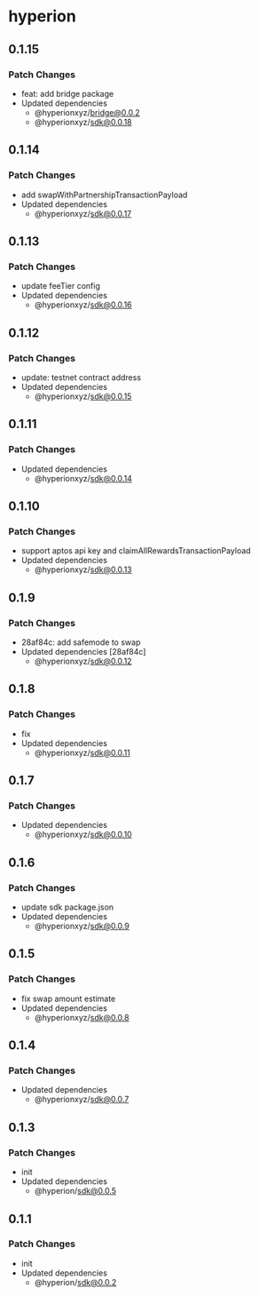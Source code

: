 # hyperion

## 0.1.15

### Patch Changes

- feat: add bridge package
- Updated dependencies
  - @hyperionxyz/bridge@0.0.2
  - @hyperionxyz/sdk@0.0.18

## 0.1.14

### Patch Changes

- add swapWithPartnershipTransactionPayload
- Updated dependencies
  - @hyperionxyz/sdk@0.0.17

## 0.1.13

### Patch Changes

- update feeTier config
- Updated dependencies
  - @hyperionxyz/sdk@0.0.16

## 0.1.12

### Patch Changes

- update: testnet contract address
- Updated dependencies
  - @hyperionxyz/sdk@0.0.15

## 0.1.11

### Patch Changes

- Updated dependencies
  - @hyperionxyz/sdk@0.0.14

## 0.1.10

### Patch Changes

- support aptos api key and claimAllRewardsTransactionPayload
- Updated dependencies
  - @hyperionxyz/sdk@0.0.13

## 0.1.9

### Patch Changes

- 28af84c: add safemode to swap
- Updated dependencies [28af84c]
  - @hyperionxyz/sdk@0.0.12

## 0.1.8

### Patch Changes

- fix
- Updated dependencies
  - @hyperionxyz/sdk@0.0.11

## 0.1.7

### Patch Changes

- Updated dependencies
  - @hyperionxyz/sdk@0.0.10

## 0.1.6

### Patch Changes

- update sdk package.json
- Updated dependencies
  - @hyperionxyz/sdk@0.0.9

## 0.1.5

### Patch Changes

- fix swap amount estimate
- Updated dependencies
  - @hyperionxyz/sdk@0.0.8

## 0.1.4

### Patch Changes

- Updated dependencies
  - @hyperionxyz/sdk@0.0.7

## 0.1.3

### Patch Changes

- init
- Updated dependencies
  - @hyperion/sdk@0.0.5

## 0.1.1

### Patch Changes

- init
- Updated dependencies
  - @hyperion/sdk@0.0.2
